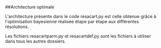 ##Architecture optimale


L'architecture présente dans le code resacart.py est celle obtenue grâce à l'optimisation bayesienne réalisée étape par étape aux différentes résolutions.


Les fichiers resacartparm.py et resacartdef.py sont les fichiers à utiliser dans tous les autres dossiers.




